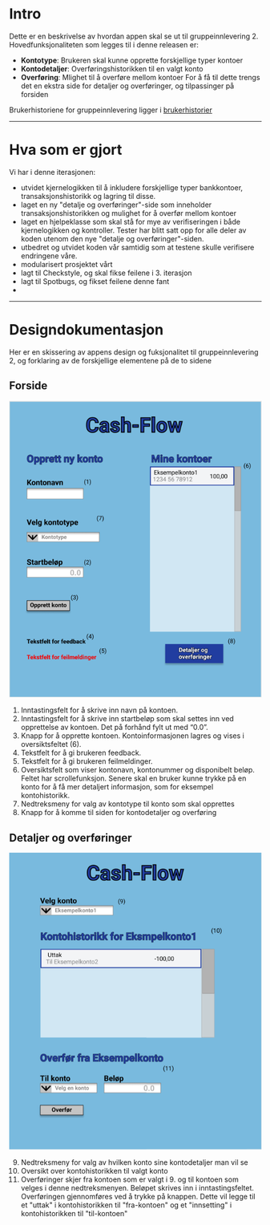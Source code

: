 # Intro
Dette er en beskrivelse av hvordan appen skal se ut til gruppeinnlevering 2. 
Hovedfunksjonaliteten som legges til i denne releasen er:
- **Kontotype**: Brukeren skal kunne opprette forskjellige typer kontoer
- **Kontodetaljer**: Overføringshistorikken til en valgt konto
- **Overføring**: Mlighet til å overføre mellom kontoer
For å få til dette trengs det en ekstra side for detaljer og overføringer, og tilpassinger på forsiden

Brukerhistoriene for gruppeinnlevering ligger i [brukerhistorier](brukerhistorier.md)

---

# Hva som er gjort

Vi har i denne iterasjonen:
- utvidet kjernelogikken til å inkludere forskjellige typer bankkontoer, transaksjonshistorikk og lagring til disse.
- laget en ny "detalje og overføringer"-side som inneholder transaksjonshistorikken og mulighet for å overfør mellom kontoer
- laget en hjelpeklasse som skal stå for mye av verifiseringen i både kjernelogikken og kontroller. Tester har blitt satt opp for alle deler av koden utenom den nye "detalje og overføringer"-siden. 
- utbedret og utvidet koden vår samtidig som at testene skulle verifisere endringene våre. 
- modularisert prosjektet vårt
- lagt til Checkstyle, og skal fikse feilene i 3. iterasjon
- lagt til Spotbugs, og fikset feilene denne fant
- 

---

# Designdokumentasjon
Her er en skissering av appens design og fuksjonalitet til gruppeinnlevering 2, og forklaring av de forskjellige elementene på de to sidene
## Forside
![Bilde av forside](img/forside.PNG "Forside")
1. Inntastingsfelt for å skrive inn navn på kontoen.
2. Inntastingsfelt for å skrive inn startbeløp som skal settes inn ved opprettelse av kontoen. Det på forhånd fylt ut med “0.0”.
3. Knapp for å opprette kontoen. Kontoinformasjonen lagres og vises i oversiktsfeltet (6).
4. Tekstfelt for å gi brukeren feedback.
5. Tekstfelt for å gi brukeren feilmeldinger.
6. Oversiktsfelt som viser kontonavn, kontonummer og disponibelt beløp. Feltet har scrollefunksjon. Senere skal en bruker kunne trykke på en konto for å få mer detaljert informasjon, som for eksempel kontohistorikk. 
7. Nedtreksmeny for valg av kontotype til konto som skal opprettes
8. Knapp for å komme til siden for kontodetaljer og overføring

## Detaljer og overføringer
![Bilde av detaljer- og overføringsside](img/detaljerOverforinger.PNG "Detaljer og overføringer")

9. Nedtreksmeny for valg av hvilken konto sine kontodetaljer man vil se
10. Oversikt over kontohistorikken til valgt konto
11. Overføringer skjer fra kontoen som er valgt i 9. og til kontoen som velges i denne nedtreksmenyen. Beløpet skrives inn i inntastingsfeltet. Overføringen gjennomføres ved å trykke på knappen. Dette vil legge til et "uttak" i kontohistorikken til "fra-kontoen" og et "innsetting" i kontohistorikken til "til-kontoen" 
